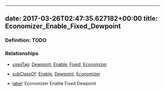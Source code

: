 
---
date: 2017-03-26T02:47:35.627182+00:00
title: Economizer_Enable_Fixed_Dewpoint
---
### Definition: TODO

### Relationships

* [usesTag](https://brickschema.org/schema/1.0/BrickFrame#usesTag): [Dewpoint](https://brickschema.org/schema/1.0/BrickTag#Dewpoint), [Enable](https://brickschema.org/schema/1.0/BrickTag#Enable), [Fixed](https://brickschema.org/schema/1.0/BrickTag#Fixed), [Economizer](https://brickschema.org/schema/1.0/BrickTag#Economizer)

* [subClassOf](http://www.w3.org/2000/01/rdf-schema#subClassOf): [Enable](https://brickschema.org/schema/1.0/Brick#Enable), [Dewpoint](https://brickschema.org/schema/1.0/Brick#Dewpoint), [Economizer](https://brickschema.org/schema/1.0/Brick#Economizer)

* [label](http://www.w3.org/2000/01/rdf-schema#label): Economizer Enable Fixed Dewpoint
